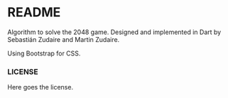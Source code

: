 # README #

Algorithm to solve the 2048 game. Designed and implemented in Dart by Sebastián Zudaire and Martin Zudaire.

Using Bootstrap for CSS.

### LICENSE ###

Here goes the license.
